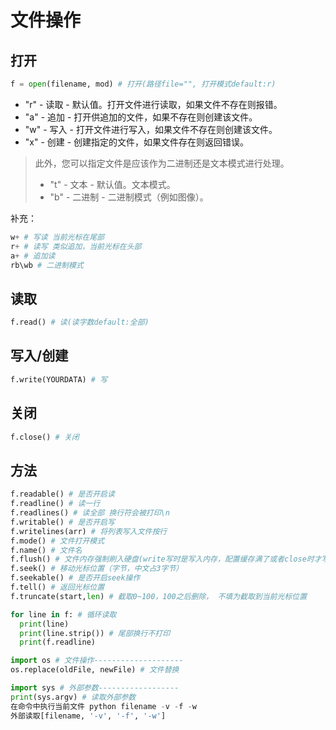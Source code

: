 # 文件操作

## 打开

```python
f = open(filename, mod) # 打开(路径file="", 打开模式default:r)
```

-   "r" - 读取 - 默认值。打开文件进行读取，如果文件不存在则报错。
-   "a" - 追加 - 打开供追加的文件，如果不存在则创建该文件。
-   "w" - 写入 - 打开文件进行写入，如果文件不存在则创建该文件。
-   "x" - 创建 - 创建指定的文件，如果文件存在则返回错误。

>   此外，您可以指定文件是应该作为二进制还是文本模式进行处理。
>
>   -   "t" - 文本 - 默认值。文本模式。
>   -   "b" - 二进制 - 二进制模式（例如图像）。

补充：

```python
w+ # 写读 当前光标在尾部
r+ # 读写 类似追加，当前光标在头部
a+ # 追加读
rb\wb # 二进制模式
```

## 读取

```python
f.read() # 读(读字数default:全部)
```

## 写入/创建

```python
f.write(YOURDATA) # 写
```

## 关闭

```python
f.close() # 关闭
```

## 方法

```python
f.readable() # 是否开启读
f.readline() # 读一行
f.readlines() # 读全部 换行符会被打印\n
f.writable() # 是否开启写
f.writelines(arr) # 将列表写入文件按行
f.mode() # 文件打开模式
f.name() # 文件名
f.flush() # 文件内存强制刷入硬盘(write写时是写入内存，配置缓存满了或者close时才写入硬盘)
f.seek() # 移动光标位置（字节，中文占3字节）
f.seekable() # 是否开启seek操作
f.tell() # 返回光标位置
f.truncate(start,len) # 截取0~100，100之后删除， 不填为截取到当前光标位置

for line in f: # 循环读取
  print(line)
  print(line.strip()) # 尾部换行不打印
  print(f.readline) 

import os # 文件操作--------------------
os.replace(oldFile, newFile) # 文件替换

import sys # 外部参数------------------
print(sys.argv) # 读取外部参数
在命令中执行当前文件 python filename -v -f -w
外部读取[filename, '-v', '-f', '-w']
```

